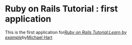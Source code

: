 # Ruby on Rails Tutorial : first application

This is the first application for[*Ruby on Rails Tutorial:Learn by example*](http://railstutorial.org/)by[Michael Hart](http://michaelhartl.com/)
